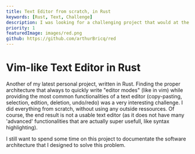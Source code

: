 ```yaml
---
title: Text Editor from scratch, in Rust
keywords: [Rust, Text, Challenge]
description: I was looking for a challenging project that would at the same time ask for some software design challenges, and for optimal coding in Rust. Writing a vim-like text editor turned out to be the perfect projet.
priority: 1
featuredImage: images/red.png
github: https://github.com/arthurBricq/red
---
```


# Vim-like Text Editor in Rust

Another of my latest personal project, written in Rust. Finding the proper architecture that always to quickly write "editor modes" (like in vim) while providing the most common functionalities of a text editor (copy-pasting, selection, edition, deletion, undo/redo) was a very interesting challenge. I did everything from scratch, without using any outside ressources. Of course, the end result is not a usable text editor (as it does not have many 'advanced' functionalities that are actually super usefull, like syntax highlighting).

I still want to spend some time on this project to documentate the software architecture that I designed to solve this problem.
